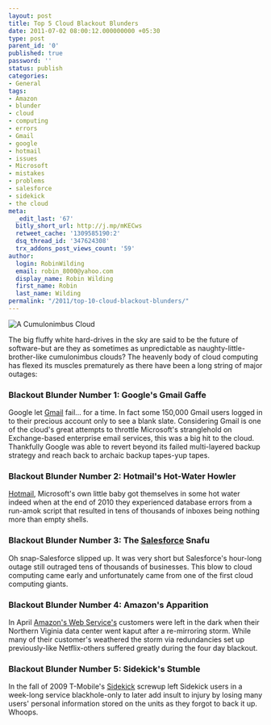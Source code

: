 ```yaml
---
layout: post
title: Top 5 Cloud Blackout Blunders
date: 2011-07-02 08:00:12.000000000 +05:30
type: post
parent_id: '0'
published: true
password: ''
status: publish
categories:
- General
tags:
- Amazon
- blunder
- cloud
- computing
- errors
- Gmail
- google
- hotmail
- issues
- Microsoft
- mistakes
- problems
- salesforce
- sidekick
- the cloud
meta:
  _edit_last: '67'
  bitly_short_url: http://j.mp/mKECws
  retweet_cache: '1309585190:2'
  dsq_thread_id: '347624308'
  trx_addons_post_views_count: '59'
author:
  login: RobinWilding
  email: robin_8000@yahoo.com
  display_name: Robin Wilding
  first_name: Robin
  last_name: Wilding
permalink: "/2011/top-10-cloud-blackout-blunders/"
---
```

<p><img src="/static/2011/07/cloud-cumulonimbus.jpg" alt="A Cumulonimbus Cloud" /></p>
<p>The big fluffy white hard-drives in the sky are said to be the future of software-but are they as sometimes as unpredictable as naughty-little-brother-like cumulonimbus clouds? The heavenly body of cloud computing has flexed its muscles prematurely as there have been a long string of major outages:</p>
<h3>Blackout Blunder Number 1: Google's Gmail Gaffe</h3>
<p>Google let <a href="http://www.gmail.com/">Gmail</a> fail... for a time. In fact some 150,000 Gmail users logged in to their precious account only to see a blank slate. Considering Gmail is one of the cloud's great attempts to throttle Microsoft's stranglehold on Exchange-based enterprise email services, this was a big hit to the cloud. Thankfully Google was able to revert beyond its failed multi-layered backup strategy and reach back to archaic backup tapes-yup tapes.</p>

<h3>Blackout Blunder Number 2: Hotmail's Hot-Water Howler</h3>
<p><a href="http://www.hotmail.com/">Hotmail</a>, Microsoft's own little baby got themselves in some hot water indeed when at the end of 2010 they experienced database errors from a run-amok script that resulted in tens of thousands of inboxes being nothing more than empty shells. </p>
<h3>Blackout Blunder Number 3: The <a href="http://www.salesforce.com/">Salesforce</a> Snafu</h3>
<p>Oh snap-Salesforce slipped up. It was very short but Salesforce's hour-long outage still outraged tens of thousands of businesses. This blow to cloud computing came early and unfortunately came from one of the first cloud computing giants. </p>
<h3>Blackout Blunder Number 4: Amazon's Apparition</h3>
<p>In April <a href="http://aws.amazon.com/">Amazon's Web Service's</a> customers were left in the dark when their Northern Viginia data center went kaput after a re-mirroring storm. While many of their customer's weathered the storm via redundancies set up previously-like Netflix-others suffered greatly during the four day blackout. </p>
<h3>Blackout Blunder Number 5: Sidekick's Stumble</h3>
<p>In the fall of 2009 T-Mobile's <a href="http://sidekick.t-mobile.com/">Sidekick</a> screwup left  Sidekick users in a week-long service blackhole-only to later add insult to injury by losing many users' personal information stored on the units as they forgot to back it up. Whoops.</p>
